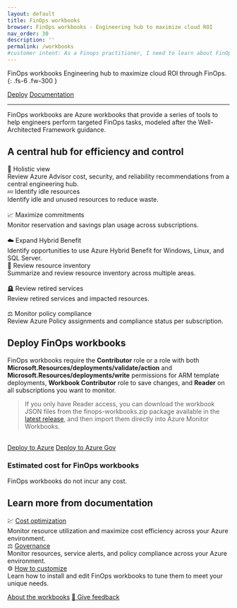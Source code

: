 ```yaml
---
layout: default
title: FinOps workbooks
browser: FinOps workbooks - Engineering hub to maximize cloud ROI
nav_order: 30
description: ''
permalink: /workbooks
#customer intent: As a Finops practitioner, I need to learn about FinOps workbooks
---
```


<span class="fs-9 d-block mb-4">FinOps workbooks</span>
Engineering hub to maximize cloud ROI through FinOps.
{: .fs-6 .fw-300 }

<a class="btn btn-primary fs-5 mb-4 mb-md-0 mr-4" href="#deploy">Deploy</a>
<a class="btn fs-5 mb-4 mb-md-0 mr-4" target="_blank" href="https://learn.microsoft.com/cloud-computing/finops/toolkit/workbooks/finops-workbooks-overview">Documentation</a>

---

FinOps workbooks are Azure workbooks that provide a series of tools to help engineers perform targeted FinOps tasks, modeled after the Well-Architected Framework guidance.

<!--
<div id="whats-new" class="ftk-new">
    <h3>What's new in February 2025<span class="ftk-version">v0.8</span></h3>
    <p>
        February introduced Azure Arc Windows license management, enabled CSV exports for idle backups, and tuned VM processor details.
    </p>
    <p><a target="_blank" href="https://learn.microsoft.com/cloud-computing/finops/toolkit/changelog">See all changes</a></p>
</div>
-->

<a name="features"></a>

## A central hub for efficiency and control

<div class="ftk-gallery">
    <div class="ftk-tile">
        <div>🦉 Holistic view</div>
        <div>Review Azure Advisor cost, security, and reliability recommendations from a central engineering hub.</div>
    </div>
    <div class="ftk-tile">
        <div>💤 Identify idle resources</div>
        <div>Identify idle and unused resources to reduce waste.<br>&nbsp;</div>
    </div>
    <div class="ftk-tile">
        <div>📈 Maximize commitments</div>
        <div>Monitor reservation and savings plan usage across subscriptions.<br>&nbsp;</div>
    </div>
    <div class="ftk-tile">
        <div>☁️ Expand Hybrid Benefit</div>
        <div>Identify opportunities to use Azure Hybrid Benefit for Windows, Linux, and SQL Server.</div>
    </div>
    <div class="ftk-tile">
        <div>🧮 Review resource inventory</div>
        <div>Summarize and review resource inventory across multiple areas.<br>&nbsp;</div>
    </div>
    <div class="ftk-tile">
        <div>🪦 Review retired services</div>
        <div>Review retired services and impacted resources.<br>&nbsp;</div>
    </div>
    <div class="ftk-tile">
        <div>⚖️ Monitor policy compliance</div>
        <div>Review Azure Policy assignments and compliance status per subscription.</div>
    </div>
</div>
<a name="deploy"></a>

## Deploy FinOps workbooks

FinOps workbooks require the <strong>Contributor</strong> role or a role with both <strong>Microsoft.Resources/deployments/validate/action</strong> and <strong>Microsoft.Resources/deployments/write</strong> permissions for ARM template deployments, <strong>Workbook Contributor</strong> role to save changes, and <strong>Reader</strong> on all subscriptions you want to monitor.

> If you only have Reader access, you can download the workbook JSON files from the finops-workbooks.zip package available in the [latest release](https://aka.ms/ftk/latest), and then import them directly into Azure Monitor Workbooks.

<br>
<a class="btn btn-primary mb-4 mb-md-0 mr-4" target="_blank" href="https://portal.azure.com/#create/Microsoft.Template/uri/https%3A%2F%2Fmicrosoft.github.io%2Ffinops-toolkit%2Fdeploy%2Ffinops-workbooks-latest.json/createUIDefinitionUri/https%3A%2F%2Fmicrosoft.github.io%2Ffinops-toolkit%2Fdeploy%2Ffinops-workbooks-latest.ui.json">Deploy to Azure</a>
<a class="btn mb-4 mb-md-0 mr-4" target="_blank" href="https://portal.azure.us/#create/Microsoft.Template/uri/https%3A%2F%2Fmicrosoft.github.io%2Ffinops-toolkit%2Fdeploy%2Ffinops-workbooks-latest.json/createUIDefinitionUri/https%3A%2F%2Fmicrosoft.github.io%2Ffinops-toolkit%2Fdeploy%2Ffinops-workbooks-latest.ui.json">Deploy to Azure Gov</a>

<div id="pricing" class="ftk-pricing">
    <h3>Estimated cost for FinOps workbooks</h3>
    <p>
        FinOps workbooks do not incur any cost.
    </p>
</div>
<a name="docs"></a>

## Learn more from documentation

<div class="ftk-gallery">
    <div class="ftk-tile">
        <div>💹 <a target="_blank" href="https://learn.microsoft.com/cloud-computing/finops/toolkit/workbooks/optimization">Cost optimization</a></div>
        <div>Monitor resource utilization and maximize cost efficiency across your Azure environment.</div>
    </div>
    <div class="ftk-tile">
        <div>⚖️ <a target="_blank" href="https://learn.microsoft.com/cloud-computing/finops/toolkit/workbooks/governance">Governance</a></div>
        <div>Monitor resources, service alerts, and policy compliance across your Azure environment.</div>
    </div>
    <div class="ftk-tile">
        <div>⚙️ <a target="_blank" href="https://learn.microsoft.com/cloud-computing/finops/toolkit/workbooks/customize-workbooks">How to customize</a></div>
        <div>Learn how to install and edit FinOps workbooks to tune them to meet your unique needs.</div>
    </div>
</div>

<a class="btn mt-2 mb-4 mb-md-0 mr-4" target="_blank" href="https://learn.microsoft.com/cloud-computing/finops/toolkit/workbooks/finops-workbooks-overview">About the workbooks</a>
<a class="btn mb-4 mb-md-0 mr-4" target="_blank" href="https://portal.azure.com/#view/HubsExtension/InProductFeedbackBlade/extensionName/FinOpsToolkit/cesQuestion/How%20easy%20or%20hard%20is%20it%20to%20use%20FinOps%20workbooks%3F/cvaQuestion/How%20valuable%20are%20FinOps%20workbooks%3F/surveyId/FTK{% include ftkver.txt %}/bladeName/Workbooks/featureName/Marketing.Docs">💜 Give feedback</a>

<br>
